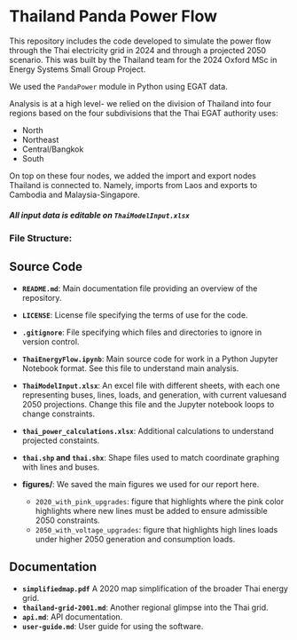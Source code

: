 # Thailand Panda Power Flow


This repository includes the code developed to simulate the power flow through the Thai electricity grid in 2024 and through a projected 2050 scenario.
This was built by the Thailand team for the 2024 Oxford MSc in Energy Systems Small Group Project.

We used the `PandaPower` module in Python using EGAT data.

Analysis is at a high level- we relied on the division of Thailand into four regions based on the four subdivisions that the Thai EGAT authority uses:
- North
- Northeast
- Central/Bangkok
- South

On top on these four nodes, we added the import and export nodes Thailand is connected to. Namely, imports from Laos and exports to Cambodia and Malaysia-Singapore.

  ##### **All input data is editable on `ThaiModelInput.xlsx`**

### File Structure: 
## Source Code

- **`README.md`**: Main documentation file providing an overview of the repository.
- **`LICENSE`**: License file specifying the terms of use for the code.
- **`.gitignore`**: File specifying which files and directories to ignore in version control.

- **`ThaiEnergyFlow.ipynb`**: Main source code for work in a Python Jupyter Notebook format. See this file to understand main analysis.
- **`ThaiModelInput.xlsx`**: An excel file with different sheets, with each one representing buses, lines, loads, and generation, with current valuesand 2050 projections. Change this file and the Jupyter notebook loops to change constraints.
- **`thai_power_calculations.xlsx`**: Additional calculations to understand projected constaints.
-  **`thai.shp` and `thai.shx`**: Shape files used to match coordinate graphing with lines and buses.
- **figures/**: We saved the main figures we used for our report here.
    - `2020_with_pink_upgrades`: figure that highlights where the pink color highlights where new lines must be added to ensure admissible 2050 constraints.  
    - `2050_with_voltage_upgrades`: figure that highlights high lines loads under higher 2050 generation and consumption loads.  

## Documentation
- **`simplifiedmap.pdf`** A 2020 map simplification of the broader Thai energy grid.
- **`thailand-grid-2001.md`**: Another regional glimpse into the Thai grid.
- **`api.md`**: API documentation.
- **`user-guide.md`**: User guide for using the software.
  
